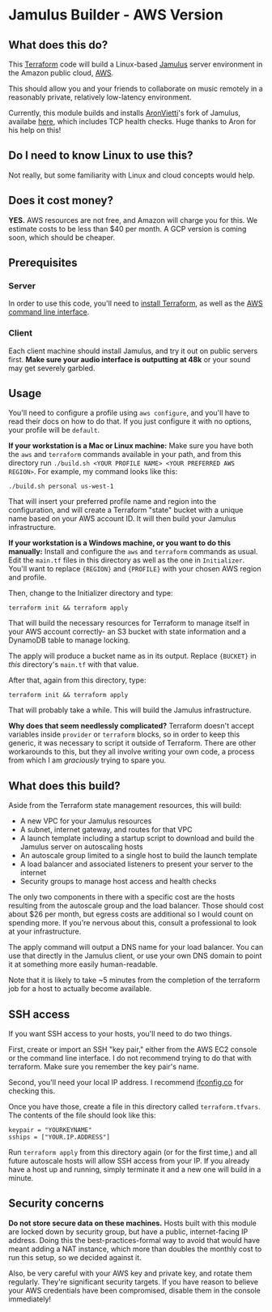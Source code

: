# Jamulus Builder - AWS Version

## What does this do?
This [Terraform](https://www.terraform.io) code will build a Linux-based
[Jamulus](http://llcon.sourceforge.net/) server environment in the Amazon
public cloud, [AWS](https://aws.amazon.com).

This should allow you and your friends to collaborate on music remotely in a
reasonably private, relatively low-latency environment.

Currently, this module builds and installs [AronVietti](https://github.com/AronVietti)'s
fork of Jamulus, availabe [here](https://github.com/AronVietti/jamulus), which
includes TCP health checks. Huge thanks to Aron for his help on this!

## Do I need to know Linux to use this?
Not really, but some familiarity with Linux and cloud concepts would help.

## Does it cost money?
**YES.** AWS resources are not free, and Amazon will charge you for this. We
estimate costs to be less than $40 per month. A GCP version is coming soon,
which should be cheaper.

## Prerequisites
### Server
In order to use this code, you'll need to [install Terraform](https://learn.hashicorp.com/terraform/getting-started/install.html), as well as the [AWS command line interface](https://aws.amazon.com/cli/).

### Client
Each client machine should install Jamulus, and try it out on public servers
first. **Make sure your audio interface is outputting at 48k** or your sound
may get severely garbled.

## Usage

You'll need to configure a profile using `aws configure`, and you'll have to
read their docs on how to do that. If you just configure it with no options,
your profile will be `default`.

**If your workstation is a Mac or Linux machine:**
Make sure you have both the `aws` and `terraform` commands available in your
path, and from this directory run
`./build.sh <YOUR PROFILE NAME> <YOUR PREFERRED AWS REGION>`. For example, my
command looks like this:
```
./build.sh personal us-west-1
```

That will insert your preferred profile name and region into the configuration,
and will create a Terraform "state" bucket with a unique name based on your
AWS account ID. It will then build your Jamulus infrastructure.

**If your workstation is a Windows machine, or you want to do this manually:**
Install and configure the `aws` and `terraform` commands as usual. Edit the
`main.tf` files in this directory as well as the one in `Initializer`. You'll
want to replace `{REGION}` and `{PROFILE}` with your chosen AWS region and
profile.

Then, change to the Initializer directory and type:
```
terraform init && terraform apply
```
That will build the necessary resources for Terraform to manage itself in your
AWS account correctly- an S3 bucket with state information and a DynamoDB table
to manage locking.

The apply will produce a bucket name as in its output. Replace `{BUCKET}` in
_this_ directory's `main.tf` with that value.

After that, again from this directory,
type:
```
terraform init && terraform apply
```
That will probably take a while. This will build the Jamulus infrastructure.

**Why does that seem needlessly complicated?**
Terraform doesn't accept variables inside `provider` or `terraform` blocks, so
in order to keep this generic, it was necessary to script it outside of
Terraform. There are other workarounds to this, but they all involve writing
your own code, a process from which I am _graciously_ trying to spare you.

## What does this build?
Aside from the Terraform state management resources, this will build:
* A new VPC for your Jamulus resources
* A subnet, internet gateway, and routes for that VPC
* A launch template including a startup script to download and build the Jamulus server on autoscaling hosts
* An autoscale group limited to a single host to build the launch template
* A load balancer and associated listeners to present your server to the internet
* Security groups to manage host access and health checks

The only two components in there with a specific cost are the hosts resulting
from the autoscale group and the load balancer. Those should cost about $26 per
month, but egress costs are additional so I would count on spending more. If
you're nervous about this, consult a professional to look at your infrastructure.

The apply command will output a DNS name for your load balancer. You can use
that directly in the Jamulus client, or use your own DNS domain to point it at
something more easily human-readable.

Note that it is likely to take ~5 minutes from the completion of the terraform
job for a host to actually become available.

## SSH access
If you want SSH access to your hosts, you'll need to do two things.

First, create or import an SSH "key pair," either from the AWS EC2 console or
the command line interface. I do not recommend trying to do that with terraform.
Make sure you remember the key pair's name.

Second, you'll need your local IP address. I recommend [ifconfig.co](https://ifconfig.co/)
for checking this.

Once you have those, create a file in this directory called `terraform.tfvars`.
The contents of the file should look like this:
```
keypair = "YOURKEYNAME"
sships = ["YOUR.IP.ADDRESS"]
```
Run `terraform apply` from this directory again (or for the first time,) and all
future autoscale hosts will allow SSH access from your IP. If you already have a
host up and running, simply terminate it and a new one will build in a minute.

## Security concerns
**Do not store secure data on these machines.** Hosts built with this module are
locked down by security group, but have a public, internet-facing IP address.
Doing this the best-practices-formal way to avoid that would have meant adding a
NAT instance, which more than doubles the monthly cost to run this setup, so we
decided against it.

Also, be very careful with your AWS key and private key, and rotate them regularly.
They're significant security targets. If you have reason to believe your AWS
credentials have been compromised, disable them in the console immediately!
